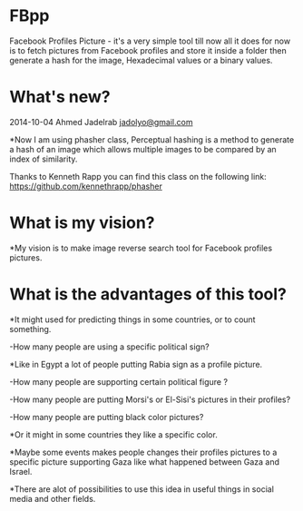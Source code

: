 FBpp
========

Facebook Profiles Picture - it's a very simple tool till now all it does for now is to fetch pictures from Facebook profiles and store it inside a folder then generate a hash for the image, Hexadecimal values or a binary values.

What's new?
============

2014-10-04 Ahmed Jadelrab <jadolyo@gmail.com>

*Now I am using phasher class, Perceptual hashing is a method to generate a hash of an image which allows multiple images to be compared by an index of similarity.

Thanks to Kenneth Rapp you can find this class on the following link:
https://github.com/kennethrapp/phasher

What is my vision?
===================

*My vision is to make image reverse search tool for Facebook profiles pictures.

What is the advantages of this tool?
=====================================

*It might used for predicting things in some countries, or to count something.

-How many people are using a specific political sign?

*Like in Egypt a lot of people putting Rabia sign as a profile picture.

-How many people are supporting certain political figure ?

-How many people are putting Morsi's or El-Sisi's pictures in their profiles?

-How many people are putting black color pictures?

*Or it might in some countries they like a specific color.

*Maybe some events makes people changes their profiles pictures to a specific picture supporting Gaza like what happened between Gaza and Israel.

*There are alot of possibilities to use this idea in useful things in social media and other fields.